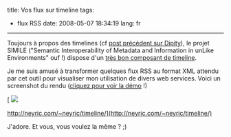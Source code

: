title: Vos flux sur timeline
tags:
  - flux RSS
date: 2008-05-07 18:34:19
lang: fr
---

Toujours à propos des timelines (cf [post précédent sur Dipity](http://www.neyric.com/blog/dipity-timelines)), le projet SIMILE ("Semantic Interoperability of Metadata and Information in unLike Environments" ouf !) dispose d'un [très bon composant de timeline](http://simile.mit.edu/timeline/).

Je me suis amusé à transformer quelques flux RSS au format XML attendu par cet outil pour visualiser mon utilisation de divers web services. Voici un screenshot du rendu ([cliquez pour voir la démo](http://neyric.com/~neyric/timeline/) !)

[
![](http://www.neyric.com/files/neyric-timeline.jpg)

http://neyric.com/~neyric/timeline/](http://neyric.com/~neyric/timeline/)

J'adore. Et vous, vous voulez la même ? ;)